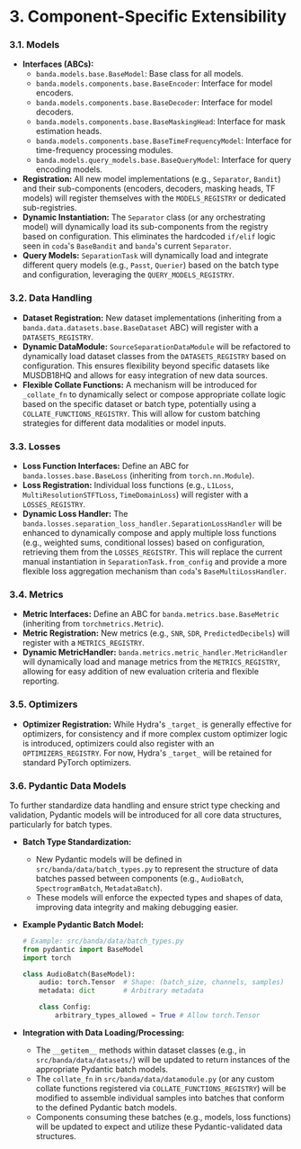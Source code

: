 # 3. Component-Specific Extensibility

### 3.1. Models

*   **Interfaces (ABCs):**
    *   `banda.models.base.BaseModel`: Base class for all models.
    *   `banda.models.components.base.BaseEncoder`: Interface for model encoders.
    *   `banda.models.components.base.BaseDecoder`: Interface for model decoders.
    *   `banda.models.components.base.BaseMaskingHead`: Interface for mask estimation heads.
    *   `banda.models.components.base.BaseTimeFrequencyModel`: Interface for time-frequency processing modules.
    *   `banda.models.query_models.base.BaseQueryModel`: Interface for query encoding models.
*   **Registration:** All new model implementations (e.g., `Separator`, `Bandit`) and their sub-components (encoders, decoders, masking heads, TF models) will register themselves with the `MODELS_REGISTRY` or dedicated sub-registries.
*   **Dynamic Instantiation:** The `Separator` class (or any orchestrating model) will dynamically load its sub-components from the registry based on configuration. This eliminates the hardcoded `if/elif` logic seen in `coda`'s `BaseBandit` and `banda`'s current `Separator`.
*   **Query Models:** `SeparationTask` will dynamically load and integrate different query models (e.g., `Passt`, `Querier`) based on the batch type and configuration, leveraging the `QUERY_MODELS_REGISTRY`.

### 3.2. Data Handling

*   **Dataset Registration:** New dataset implementations (inheriting from a `banda.data.datasets.base.BaseDataset` ABC) will register with a `DATASETS_REGISTRY`.
*   **Dynamic DataModule:** `SourceSeparationDataModule` will be refactored to dynamically load dataset classes from the `DATASETS_REGISTRY` based on configuration. This ensures flexibility beyond specific datasets like MUSDB18HQ and allows for easy integration of new data sources.
*   **Flexible Collate Functions:** A mechanism will be introduced for `_collate_fn` to dynamically select or compose appropriate collate logic based on the specific dataset or batch type, potentially using a `COLLATE_FUNCTIONS_REGISTRY`. This will allow for custom batching strategies for different data modalities or model inputs.

### 3.3. Losses

*   **Loss Function Interfaces:** Define an ABC for `banda.losses.base.BaseLoss` (inheriting from `torch.nn.Module`).
*   **Loss Registration:** Individual loss functions (e.g., `L1Loss`, `MultiResolutionSTFTLoss`, `TimeDomainLoss`) will register with a `LOSSES_REGISTRY`.
*   **Dynamic Loss Handler:** The `banda.losses.separation_loss_handler.SeparationLossHandler` will be enhanced to dynamically compose and apply multiple loss functions (e.g., weighted sums, conditional losses) based on configuration, retrieving them from the `LOSSES_REGISTRY`. This will replace the current manual instantiation in `SeparationTask.from_config` and provide a more flexible loss aggregation mechanism than `coda`'s `BaseMultiLossHandler`.

### 3.4. Metrics

*   **Metric Interfaces:** Define an ABC for `banda.metrics.base.BaseMetric` (inheriting from `torchmetrics.Metric`).
*   **Metric Registration:** New metrics (e.g., `SNR`, `SDR`, `PredictedDecibels`) will register with a `METRICS_REGISTRY`.
*   **Dynamic MetricHandler:** `banda.metrics.metric_handler.MetricHandler` will dynamically load and manage metrics from the `METRICS_REGISTRY`, allowing for easy addition of new evaluation criteria and flexible reporting.

### 3.5. Optimizers

*   **Optimizer Registration:** While Hydra's `_target_` is generally effective for optimizers, for consistency and if more complex custom optimizer logic is introduced, optimizers could also register with an `OPTIMIZERS_REGISTRY`. For now, Hydra's `_target_` will be retained for standard PyTorch optimizers.

### 3.6. Pydantic Data Models

To further standardize data handling and ensure strict type checking and validation, Pydantic models will be introduced for all core data structures, particularly for batch types.

*   **Batch Type Standardization:**
    *   New Pydantic models will be defined in `src/banda/data/batch_types.py` to represent the structure of data batches passed between components (e.g., `AudioBatch`, `SpectrogramBatch`, `MetadataBatch`).
    *   These models will enforce the expected types and shapes of data, improving data integrity and making debugging easier.

*   **Example Pydantic Batch Model:**
    ```python
    # Example: src/banda/data/batch_types.py
    from pydantic import BaseModel
    import torch

    class AudioBatch(BaseModel):
        audio: torch.Tensor  # Shape: (batch_size, channels, samples)
        metadata: dict       # Arbitrary metadata

        class Config:
            arbitrary_types_allowed = True # Allow torch.Tensor
    ```

*   **Integration with Data Loading/Processing:**
    *   The `__getitem__` methods within dataset classes (e.g., in `src/banda/data/datasets/`) will be updated to return instances of the appropriate Pydantic batch models.
    *   The `collate_fn` in `src/banda/data/datamodule.py` (or any custom collate functions registered via `COLLATE_FUNCTIONS_REGISTRY`) will be modified to assemble individual samples into batches that conform to the defined Pydantic batch models.
    *   Components consuming these batches (e.g., models, loss functions) will be updated to expect and utilize these Pydantic-validated data structures.